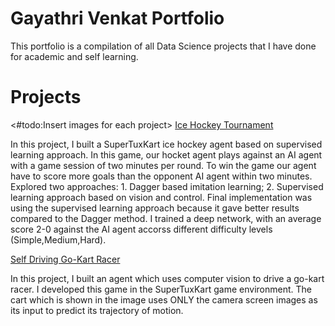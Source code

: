 # Gayathri Venkat Portfolio
This portfolio is a compilation of all Data Science projects that I have done for academic and self learning.  

# Projects
 <#todo:Insert images for each project>
[Ice Hockey Tournament](../blob/master/LICENSE)

In this project, I built a SuperTuxKart ice hockey agent based on supervised learning approach. In this game, our hocket agent plays against an AI agent with a game session of two minutes per round.  To win the game our agent have to score more goals than the opponent AI agent within two minutes. Explored two approaches: 1. Dagger based imitation learning; 2. Supervised learning approach based on vision and control. Final implementation was using the supervised learning approach because it gave better results compared to the Dagger method. I trained a deep network, with an average score 2-0 against the AI agent accorss different difficulty levels (Simple,Medium,Hard).

[Self Driving Go-Kart Racer](../blob/master/LICENSE)

In this project, I built an agent which uses computer vision to drive a go-kart racer. I developed this game in the SuperTuxKart game environment.  The cart which is shown in the image uses ONLY the camera screen images as its input to predict its trajectory of motion.  


